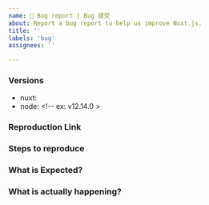 ```yaml
---
name: 🚨 Bug report | Bug 提交
about: Report a bug report to help us improve Nuxt.js.
title: ''
labels: 'bug'
assignees: ''

---
```


<!-- **IMPORTANT!**
Before reporting a bug, please make sure that you have read through our documentation and you think your problem is indeed an issue related to our module. -->

### Versions

- nuxt: <!-- ex: v2.13.0 -->
- node: <!-- ex: v12.14.0 >

### Reproduction Link

<!--
A minimal test case based on one of:
- a fork of https://template.nuxtjs.org
- a GitHub repository that can reproduce the bug
-->

### Steps to reproduce


### What is Expected?


### What is actually happening?
